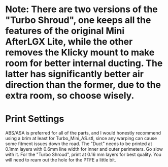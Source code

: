 # Note: There are two versions of the "Turbo Shroud", one keeps all the features of the original Mini AfterLGX Lite, while the other removes the Klicky mount to make room for better internal ducting. The latter has significantly better air direction than the former, due to the extra room, so choose wisely.

# Print Settings
ABS/ASA is preferred for all of the parts, and I would honestly recommend using a brim at least for Turbo_Mini_AS.stl, since any warping can cause some fitment issues down the road.
The "Duct" needs to be printed at 0.1mm layers with 0.6mm line width for inner and outer perimeters. Go slow with it.
For the "Turbo Shroud", print at 0.16 mm layers for best quality. You will need to ream out the hole for the PTFE a little bit.
